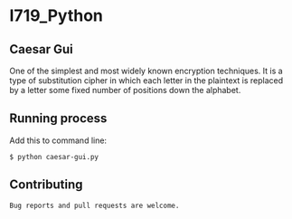 # I719_Python

## Caesar Gui
One of the simplest and most widely known encryption techniques. It is a type of substitution cipher in which each letter in the plaintext is replaced by a letter some fixed number of positions down the alphabet.

## Running process
Add this to command line:

    $ python caesar-gui.py
    
## Contributing
`Bug reports and pull requests are welcome.`
